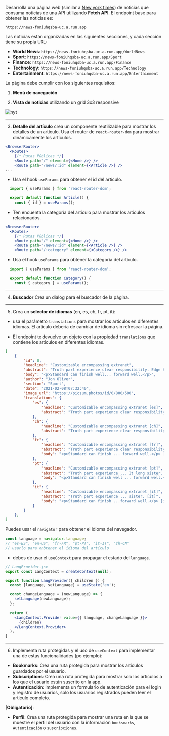 Desarrolla una página web (similar a [New york times](https://www.nytimes.com/international/)) de noticias que consuma noticias de una API utilizando **Fetch API**. El endpoint base para obtener las noticias es:

```
https://news-foniuhqsba-uc.a.run.app
```

Las noticias están organizadas en las siguientes secciones, y cada sección tiene su propia URL:

- **World News**: `https://news-foniuhqsba-uc.a.run.app/WorldNews`
- **Sport**: `https://news-foniuhqsba-uc.a.run.app/Sport`
- **Finance**: `https://news-foniuhqsba-uc.a.run.app/Finance`
- **Technology**: `https://news-foniuhqsba-uc.a.run.app/Technology`
- **Entertainment**: `https://news-foniuhqsba-uc.a.run.app/Entertainment`

La página debe cumplir con los siguientes requisitos:

1. **Menú de navegación**

2. **Vista de noticias** utilizando un grid 3x3 responsive

![nyt](../../assets/p7/nyt.avif)

---

3. **Detalle del artículo** crea un componente reutilizable para mostrar los detalles de un artículo. Usa el router de `react-router-dom` para mostrar dinámicamente los artículos.

  ```jsx
  <BrowserRouter>
    <Routes>
      {/* Rutas Públicas */}
      <Route path="/" element={<Home />} />
      <Route path="/news/:id" element={<Article />} />
  ...
  ```

  - Usa el hook `useParams` para obtener el id del artículo.

  ```jsx
    import { useParams } from 'react-router-dom';

    export default function Article() {
      const { id } = useParams();
  ```

  - Ten encuenta la categoría del artículo para mostrar los articulos relacionados.
  

  ```jsx
  <BrowserRouter>
    <Routes>
      {/* Rutas Públicas */}
      <Route path="/" element={<Home />} />
      <Route path="/news/:id" element={<Article />} />
      <Route path="/:category" element={<Category />} />
  ```
  - Usa el hook `useParams` para obtener la categoría del artículo.

  ```jsx
    import { useParams } from 'react-router-dom';

    export default function Category() {
      const { category } = useParams();
  ```


---
4. **Buscador** Crea un dialog para el buscador de la página.
---
5. Crea un **selector de idiomas** (en, es, ch, fr, pt, it):

  - usa el parámetro `translations` para mostrar los artículos en diferentes idiomas.
  El artículo debería de cambiar de idioma sin refrescar la página.

  - El endpoint te devuelve un objeto con la propiedad `translations` que contiene los artículos en diferentes idiomas.


  ```json
  [
      {
          "id": 0,
          "headline": "Customizable encompassing extranet",
          "abstract": "Truth part experience clear responsibility. Edge hot discover military other. It long sister.",
          "body": "<p>Standard can finish well... forward well.</p>",
          "author": "Jon Oliver",
          "section": "Sport",
          "date": "2021-02-08T07:32:40",
          "image_url": "https://picsum.photos/id/0/800/500",
          "translations": {
              "es": {
                  "headline": "Customizable encompassing extranet [es]",
                  "abstract": "Truth part experience clear responsibility. Edge hot discover military other... forward well.</p> [es]"
              },
              "ch": {
                  "headline": "Customizable encompassing extranet [ch]",
                  "abstract": "Truth part experience clear responsibility. Edge hot discover military other... well.</p> [ch]"
              },
              "fr": {
                  "headline": "Customizable encompassing extranet [fr]",
                  "abstract": "Truth part experience clear responsibility. Edge hot discover military other. It long sister. [fr]",
                  "body": "<p>Standard can finish ... forward well.</p> [fr]"
              },
              "pt": {
                  "headline": "Customizable encompassing extranet [pt]",
                  "abstract": "Truth part experience ... It long sister. [pt]",
                  "body": "<p>Standard can finish well ... forward well.</p> [pt]"
              },
              "it": {
                  "headline": "Customizable encompassing extranet [it]",
                  "abstract": "Truth part experience ... sister. [it]",
                  "body": "<p>Standard can finish ...forward well.</p> [it]"
              }
          }
      },
  ]
  ```

  Puedes usar el `navigator` para obtener el idioma del navegador.

  ```js
  const language = navigator.language;
  // "es-ES", "en-US", "fr-FR", "pt-PT", "it-IT", "zh-CN"
  // usarlo para onbtener el idioma del artículo
  ```

  - debes de usar el `useContext` para propagar el estado del `language`.

  ```jsx
  // LangProvider.jsx
  export const LangContext = createContext(null);

  export function LangProvider({ children }) {
    const [language, setLanguage] = useState('en');

    const changeLanguage = (newLanguage) => {
      setLanguage(newLanguage);
    };

    return (
      <LangContext.Provider value={{ language, changeLanguage }}>
        {children}
      </LangContext.Provider>
    );
  }
  ```
---

6. Implementa ruta protegidas y el uso de `useContext` para implementar una de estas funcionalidades (po ejemplo):

  - **Bookmarks**: Crea una ruta protegida para mostrar los artículos guardados por el usuario.
  - **Subscriptions**: Crea una ruta protegida para mostrar solo los artículos a los que el usuario están suscrito en la app.
  - **Autenticación**: Implementa un formulario de autenticación para el login y registro de usuarios, solo los usuarios registrados pueden leer el articulo completo.

  **[Obligatorio]**:
  - **Perfil**: Crea una ruta protegida para mostrar una ruta en la que se muestre el perfil del usuario con la información `booksmarks`, `Autenticación` o `suscripciones`.
  
  ```jsx
